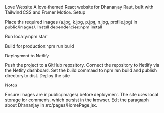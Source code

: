 Love Website
A love-themed React website for Dhananjay Raut, built with Tailwind CSS and Framer Motion.
Setup

Place the required images (a.jpg, k.jpg, p.jpg, n.jpg, profile.jpg) in public/images/.
Install dependencies:npm install


Run locally:npm start


Build for production:npm run build



Deployment to Netlify

Push the project to a GitHub repository.
Connect the repository to Netlify via the Netlify dashboard.
Set the build command to npm run build and publish directory to dist.
Deploy the site.

Notes

Ensure images are in public/images/ before deployment.
The site uses local storage for comments, which persist in the browser.
Edit the paragraph about Dhananjay in src/pages/HomePage.jsx.

